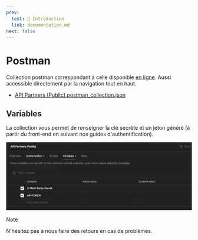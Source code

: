 ```yaml
---
prev:
  text: 🐤 Introduction
  link: documentation.md
next: false
---
```


# Postman
Collection postman correspondant à celle disponible [en ligne](https://docs.api.myunisoft.fr/#intro). Aussi accessible directement par la navigation tout en haut.

- <a href="https://github.com/MyUnisoft/api-partenaires/blob/main/docs/postman/API%20Partners%20(Public).postman_collection.json" target="_blank">API Partners (Public).postman_collection.json</a>

## Variables

La collection vous permet de renseigner la clé secrète et un jeton généré (à partir du front-end en suivant nos guides d'authentification).

<img src="./images/postman_variables.PNG">

> [!NOTE]
> N'hésitez pas à nous faire des retours en cas de problèmes.
